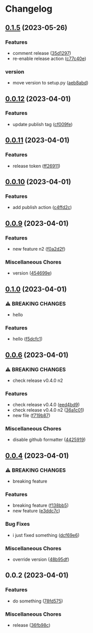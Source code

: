 # Changelog

## [0.1.5](https://github.com/DataShades/ckanext-example/compare/v0.0.12...v0.1.5) (2023-05-26)


### Features

* comment release ([35d1297](https://github.com/DataShades/ckanext-example/commit/35d12979a5386593fb22b4ded2ccb73f138166f4))
* re-enable release action ([c77c40e](https://github.com/DataShades/ckanext-example/commit/c77c40e53c46a47109850ecf03a62b6400c87b8f))


### version

* move version to setup.py ([aeb8abd](https://github.com/DataShades/ckanext-example/commit/aeb8abd4343d04922268a7418187a02eb159b41c))

## [0.0.12](https://github.com/DataShades/ckanext-example/compare/v0.0.11...v0.0.12) (2023-04-01)


### Features

* update publish tag ([cf009fe](https://github.com/DataShades/ckanext-example/commit/cf009fed96d6a702bee8156ba790f0c973c2c371))

## [0.0.11](https://github.com/DataShades/ckanext-example/compare/v0.0.10...v0.0.11) (2023-04-01)


### Features

* release token ([ff26911](https://github.com/DataShades/ckanext-example/commit/ff269118d1717704326f8dd6aa8c7fc6abe8df56))

## [0.0.10](https://github.com/DataShades/ckanext-example/compare/v0.0.9...v0.0.10) (2023-04-01)


### Features

* add publish action ([c4ffd2c](https://github.com/DataShades/ckanext-example/commit/c4ffd2c78e3cb39d927f12d1f2e6e5ba9b4e4e9f))

## [0.0.9](https://github.com/DataShades/ckanext-example/compare/v0.1.0...v0.0.9) (2023-04-01)


### Features

* new feature n2 ([f0a2d2f](https://github.com/DataShades/ckanext-example/commit/f0a2d2ffb085eb9b9cc05b0cd3a46b01e3ac6917))


### Miscellaneous Chores

* version ([454699e](https://github.com/DataShades/ckanext-example/commit/454699ed573bfcb63ff412684c6450889c01ea8d))

## [0.1.0](https://github.com/DataShades/ckanext-example/compare/v0.0.6...v0.1.0) (2023-04-01)


### ⚠ BREAKING CHANGES

* hello

### Features

* hello ([f5dcfc1](https://github.com/DataShades/ckanext-example/commit/f5dcfc1e0a1217803b4c095e465d7c93452c8f75))

## [0.0.6](https://github.com/DataShades/ckanext-example/compare/v0.0.4...v0.0.6) (2023-04-01)


### ⚠ BREAKING CHANGES

* check release v0.4.0 n2

### Features

* check release v0.4.0 ([eed4bd9](https://github.com/DataShades/ckanext-example/commit/eed4bd9a34df493c89a8282d261ecb2e671102e6))
* check release v0.4.0 n2 ([36a1c01](https://github.com/DataShades/ckanext-example/commit/36a1c01ab66286d4e338f332c088200e4aa771aa))
* new file ([f719b87](https://github.com/DataShades/ckanext-example/commit/f719b877055f92498009eec244a35efa2f5791d4))


### Miscellaneous Chores

* disable github formatter ([4425919](https://github.com/DataShades/ckanext-example/commit/4425919ea1351a368a700f5679d1ea71b5f1d94f))

## [0.0.4](https://github.com/DataShades/ckanext-example/compare/v0.0.2...v0.0.4) (2023-04-01)


### ⚠ BREAKING CHANGES

* breaking feature

### Features

* breaking feature ([f138bb5](https://github.com/DataShades/ckanext-example/commit/f138bb5cb159fb0a80e2b21d9a10ff89f12b1178))
* new feature ([e3ddc7c](https://github.com/DataShades/ckanext-example/commit/e3ddc7c23ee9eb3bf366b143f962d936e44fe02a))


### Bug Fixes

* i just fixed something ([dcf69e6](https://github.com/DataShades/ckanext-example/commit/dcf69e6b713b02061f22f4149132236450fe7e3e))


### Miscellaneous Chores

* override version ([48b95df](https://github.com/DataShades/ckanext-example/commit/48b95df701cdbb0c7894db4ced01b142a78b6ce0))

## 0.0.2 (2023-04-01)


### Features

* do something ([78fd575](https://github.com/DataShades/ckanext-example/commit/78fd57507367c92868fa61dd6eef75a1cb08305e))


### Miscellaneous Chores

* release ([36fb98c](https://github.com/DataShades/ckanext-example/commit/36fb98c8cf3d9530ebd6580c3f621440806eac8f))
